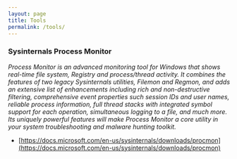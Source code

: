 ```yaml
---
layout: page
title: Tools
permalink: /tools/
---
```


### Sysinternals Process Monitor
*Process Monitor is an advanced monitoring tool for Windows that shows real-time file system, Registry and process/thread activity. It combines the features of two legacy Sysinternals utilities, Filemon and Regmon, and adds an extensive list of enhancements including rich and non-destructive filtering, comprehensive event properties such session IDs and user names, reliable process information, full thread stacks with integrated symbol support for each operation, simultaneous logging to a file, and much more. Its uniquely powerful features will make Process Monitor a core utility in your system troubleshooting and malware hunting toolkit.*

* [https://docs.microsoft.com/en-us/sysinternals/downloads/procmon](https://docs.microsoft.com/en-us/sysinternals/downloads/procmon)
